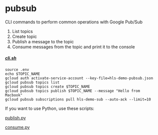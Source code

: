 # pubsub

CLI commands to perform common operations with Google Pub/Sub

1. List topics
2. Create topic
3. Publish a message to the topic
4. Consume messages from the topic and print it to the console

##### [cli.sh](cli.sh)
```
source .env
echo $TOPIC_NAME
gcloud auth activate-service-account --key-file=hls-demo-pubsub.json
gcloud pubsub topics list
gcloud pubsub topics create $TOPIC_NAME
gcloud pubsub topics publish $TOPIC_NAME --message "Hello from Macbook"
gcloud pubsub subscriptions pull hls-demo-sub --auto-ack --limit=10
```

If you want to use Python, use these scripts:

[publish.py](publish.py)

[consume.py](consume.py)

